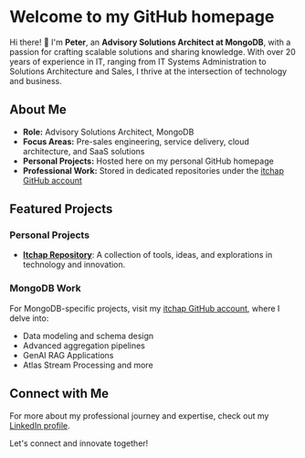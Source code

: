 # Welcome to my GitHub homepage

Hi there! 👋 I'm **Peter**, an **Advisory Solutions Architect at MongoDB**, with a passion for crafting scalable solutions and sharing knowledge. With over 20 years of experience in IT, ranging from IT Systems Administration to Solutions Architecture and Sales, I thrive at the intersection of technology and business.

## About Me
- **Role:** Advisory Solutions Architect, MongoDB
- **Focus Areas:** Pre-sales engineering, service delivery, cloud architecture, and SaaS solutions
- **Personal Projects:** Hosted here on my personal GitHub homepage
- **Professional Work:** Stored in dedicated repositories under the [itchap GitHub account](https://github.com/itchap)

## Featured Projects
### Personal Projects
- **[Itchap Repository](https://github.com/itchap/itchap)**: A collection of tools, ideas, and explorations in technology and innovation.

### MongoDB Work
For MongoDB-specific projects, visit my [itchap GitHub account](https://github.com/itchap), where I delve into:
- Data modeling and schema design
- Advanced aggregation pipelines
- GenAI RAG Applications
- Atlas Stream Processing and more

## Connect with Me
For more about my professional journey and expertise, check out my [LinkedIn profile](https://www.linkedin.com/in/itchap/).

Let's connect and innovate together!